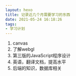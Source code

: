 ```yaml
---
layout: hexo
title: 记录近几个月需要学习的东西
date: 2021-05-24 16:18:26
tags: 
- 学习计划
---
```

1. canvas
2. 了解webgl
3. 第三版的JavaScript程序设计
4. 英语，翻译文档，提高水平
5. 后端的知识，数据库相关
